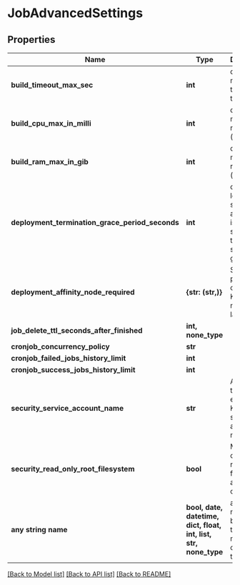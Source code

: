 # JobAdvancedSettings


## Properties
Name | Type | Description | Notes
------------ | ------------- | ------------- | -------------
**build_timeout_max_sec** | **int** | define the max timeout for the build | [optional] 
**build_cpu_max_in_milli** | **int** | define the max cpu resources (in milli) | [optional] 
**build_ram_max_in_gib** | **int** | define the max ram resources (in gib) | [optional] 
**deployment_termination_grace_period_seconds** | **int** | define how long in seconds an application is supposed to be stopped gracefully | [optional] 
**deployment_affinity_node_required** | **{str: (str,)}** | Set pod placement on specific Kubernetes nodes labels | [optional] 
**job_delete_ttl_seconds_after_finished** | **int, none_type** |  | [optional] 
**cronjob_concurrency_policy** | **str** |  | [optional] 
**cronjob_failed_jobs_history_limit** | **int** |  | [optional] 
**cronjob_success_jobs_history_limit** | **int** |  | [optional] 
**security_service_account_name** | **str** | Allows you to set an existing Kubernetes service account name  | [optional] 
**security_read_only_root_filesystem** | **bool** | Mounts the container&#39;s root filesystem as read-only  | [optional] 
**any string name** | **bool, date, datetime, dict, float, int, list, str, none_type** | any string name can be used but the value must be the correct type | [optional]

[[Back to Model list]](../README.md#documentation-for-models) [[Back to API list]](../README.md#documentation-for-api-endpoints) [[Back to README]](../README.md)


